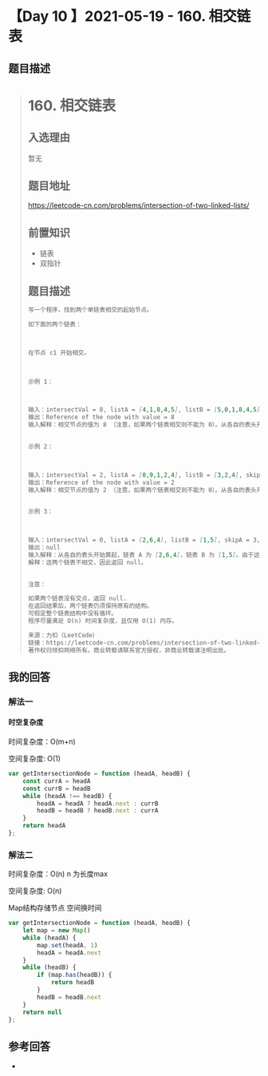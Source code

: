 # 【Day 10 】2021-05-19 - 160. 相交链表

## 题目描述

># 160. 相交链表
>
>## 入选理由
>
>暂无
>
>## 题目地址
>
>https://leetcode-cn.com/problems/intersection-of-two-linked-lists/
>
>## 前置知识
>
>- 链表
>- 双指针
>
>## 题目描述
>
>
>
>```md
>写一个程序，找到两个单链表相交的起始节点。
>
>如下面的两个链表：
>
>
>
>在节点 c1 开始相交。
>
> 
>
>示例 1：
>
>
>
>输入：intersectVal = 8, listA = [4,1,8,4,5], listB = [5,0,1,8,4,5], skipA = 2, skipB = 3
>输出：Reference of the node with value = 8
>输入解释：相交节点的值为 8 （注意，如果两个链表相交则不能为 0）。从各自的表头开始算起，链表 A 为 [4,1,8,4,5]，链表 B 为 [5,0,1,8,4,5]。在 A 中，相交节点前有 2 个节点；在 B 中，相交节点前有 3 个节点。
> 
>
>示例 2：
>
>
>
>输入：intersectVal = 2, listA = [0,9,1,2,4], listB = [3,2,4], skipA = 3, skipB = 1
>输出：Reference of the node with value = 2
>输入解释：相交节点的值为 2 （注意，如果两个链表相交则不能为 0）。从各自的表头开始算起，链表 A 为 [0,9,1,2,4]，链表 B 为 [3,2,4]。在 A 中，相交节点前有 3 个节点；在 B 中，相交节点前有 1 个节点。
> 
>
>示例 3：
>
>
>
>输入：intersectVal = 0, listA = [2,6,4], listB = [1,5], skipA = 3, skipB = 2
>输出：null
>输入解释：从各自的表头开始算起，链表 A 为 [2,6,4]，链表 B 为 [1,5]。由于这两个链表不相交，所以 intersectVal 必须为 0，而 skipA 和 skipB 可以是任意值。
>解释：这两个链表不相交，因此返回 null。
> 
>
>注意：
>
>如果两个链表没有交点，返回 null.
>在返回结果后，两个链表仍须保持原有的结构。
>可假定整个链表结构中没有循环。
>程序尽量满足 O(n) 时间复杂度，且仅用 O(1) 内存。
>
>来源：力扣（LeetCode）
>链接：https://leetcode-cn.com/problems/intersection-of-two-linked-lists
>著作权归领扣网络所有。商业转载请联系官方授权，非商业转载请注明出处。
>```

## 我的回答

### 解法一

#### 时空复杂度

时间复杂度：O(m+n) 

空间复杂度: O(1)

```JavaScript
var getIntersectionNode = function (headA, headB) {
    const currA = headA
    const currB = headB
    while (headA !== headB) {
        headA = headA ? headA.next : currB
        headB = headB ? headB.next : currA
    }
    return headA
};
```

### 解法二

时间复杂度：O(n)  n 为长度max

空间复杂度: O(n)

Map结构存储节点 空间换时间

```js
var getIntersectionNode = function (headA, headB) {
    let map = new Map()
    while (headA) {
        map.set(headA, 1)
        headA = headA.next
    }
    while (headB) {
        if (map.has(headB)) {
            return headB
        }
        headB = headB.next
    }
    return null
};
```



## 参考回答

-
